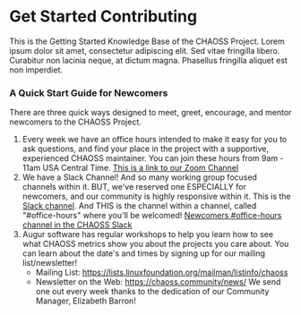 # Get Started Contributing

This is the Getting Started Knowledge Base of the CHAOSS Project. Lorem ipsum dolor sit amet, consectetur adipiscing elit. Sed vitae fringilla libero. Curabitur non lacinia neque, at dictum magna. Phasellus fringilla aliquet est non imperdiet.

### A Quick Start Guide for Newcomers

There are three quick ways designed to meet, greet, encourage, and mentor newcomers to the CHAOSS Project. 
1. Every week we have an office hours intended to make it easy for you to ask questions, and find your place in the project with a supportive, experienced CHAOSS maintainer. You can join these hours from 9am - 11am USA Central Time. [This is a link to our Zoom Channel](https://zoom.us/my/chaoss)
2. We have a Slack Channel! And so many working group focused channels within it. BUT, we've reserved one ESPECIALLY for newcomers, and our community is highly responsive within it. This is the [Slack channel](https://chaoss-workspace.slack.com/join/shared_invite/zt-dqeab4ab-4XrH51rc4y_WXjN~uI~6rA#/). And THIS is the channel within a channel, called "#office-hours" where you'll be welcomed!  [Newcomers #office-hours channel in the CHAOSS Slack](https://chaoss-workspace.slack.com/archives/C0207C3RETX)
3. Augur software has regular workshops to help you learn how to see what CHAOSS metrics show you about the projects you care about. You can learn about the date's and times by signing up for our mailing list/newsletter! 
    - Mailing List: https://lists.linuxfoundation.org/mailman/listinfo/chaoss
    - Newsletter on the Web: https://chaoss.community/news/ We send one out every week thanks to the dedication of our Community Manager, Elizabeth Barron!
